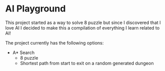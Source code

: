 # AI Playground
This project started as a way to solve 8 puzzle but since I discovered that I love AI I decided to make this a compilation of everything I learn related to AI! 

The project currently has the following options:
- A* Search
   - 8 puzzle
   - Shortest path from start to exit on a random generated dungeon
